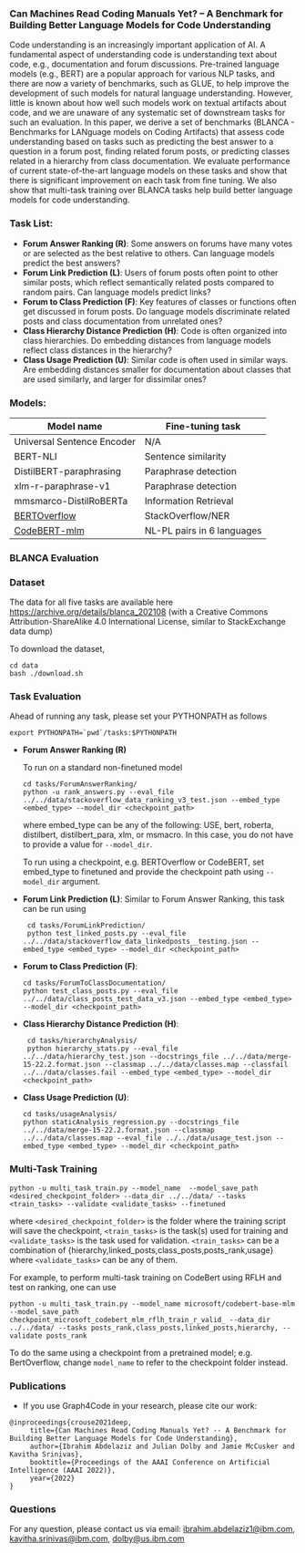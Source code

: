 ### Can Machines Read Coding Manuals Yet? – A Benchmark for Building Better Language Models for Code Understanding

Code understanding is an increasingly important application of AI. A fundamental aspect of understanding code is understanding text about code, e.g., documentation  and forum discussions.  Pre-trained language models (e.g., BERT) are a popular approach for various NLP tasks, and there are now a variety of benchmarks, such as GLUE, to help improve the development of such models for natural language understanding. However, little is known about how well such models work on textual artifacts about code, and we are unaware of any systematic set of downstream tasks for such an evaluation.  In this paper, we derive a set of benchmarks (BLANCA - Benchmarks for LANguage models on Coding Artifacts) that assess code understanding based on tasks such as predicting the best answer to a question in a forum post, finding related forum posts, or predicting classes related in a hierarchy from class documentation.  We evaluate performance of current state-of-the-art language models on these tasks and show that there is significant improvement on each task from fine tuning.  We also show that multi-task training over BLANCA tasks help build better language models for code understanding.


### Task List:
- **Forum Answer Ranking (R)**:  Some answers on forums have many votes or are selected as the best relative to others. Can language models predict the best answers?
- **Forum Link Prediction (L)**: Users of forum posts often point to other similar posts, which reflect semantically related posts compared to random pairs.  Can language models predict links?
- **Forum to Class Prediction (F)**:  Key features of classes or functions often get discussed in forum posts.  Do language models discriminate related posts and class documentation from unrelated ones?
- **Class Hierarchy Distance Prediction (H)**: Code is often organized into class hierarchies.  Do embedding distances from language models reflect class distances in the hierarchy?
- **Class Usage Prediction (U)**: Similar code is often used in similar ways.  Are embedding distances smaller for documentation about classes that are used similarly, and larger for dissimilar ones?


### Models:

| Model name                            | Fine-tuning task           |
|---------------------------------------|----------------------------|
| Universal Sentence Encoder | N/A                        |
| BERT-NLI                  | Sentence similarity        |
| DistilBERT-paraphrasing   | Paraphrase detection       |
| xlm-r-paraphrase-v1       | Paraphrase detection       |
| mmsmarco-DistilRoBERTa    | Information Retrieval      |
| [BERTOverflow](https://github.com/lanwuwei/BERTOverflow)                | StackOverflow/NER          |
| [CodeBERT-mlm](https://huggingface.co/microsoft/codebert-base-mlm)              | NL-PL pairs in 6 languages |



### BLANCA Evaluation

### Dataset
The data for all five tasks are available here https://archive.org/details/blanca_202108 (with a Creative Commons Attribution-ShareAlike 4.0 International License, similar to StackExchange data dump)

To download the dataset, 
```buildoutcfg
cd data
bash ./download.sh
```

### Task Evaluation
Ahead of running any task, please set your PYTHONPATH as follows 
```buildoutcfg
export PYTHONPATH=`pwd`/tasks:$PYTHONPATH
```


- **Forum Answer Ranking (R)**

  To run on a standard non-finetuned model
   ```buildoutcfg
   cd tasks/ForumAnswerRanking/
   python -u rank_answers.py --eval_file ../../data/stackoverflow_data_ranking_v3_test.json --embed_type <embed_type> --model_dir <checkpoint_path>  
   ```
  where embed_type can be any of the following: USE, bert, roberta, distilbert, distilbert_para, xlm, or msmacro. In this case, you do not have to provide a value for `--model_dir`.
  
  To run using a checkpoint, e.g. BERTOverflow or CodeBERT, set embed_type to finetuned and provide the checkpoint path using `--model_dir` argument.


- **Forum Link Prediction (L)**: 
  Similar to Forum Answer Ranking, this task can be run using
  ```buildoutcfg
   cd tasks/ForumLinkPrediction/
   python test_linked_posts.py --eval_file ../../data/stackoverflow_data_linkedposts__testing.json --embed_type <embed_type> --model_dir <checkpoint_path>
   ```
- **Forum to Class Prediction (F)**:  
    ```buildoutcfg
   cd tasks/ForumToClassDocumentation/
  python test_class_posts.py --eval_file ../../data/class_posts_test_data_v3.json --embed_type <embed_type> --model_dir <checkpoint_path>
   ```
  
- **Class Hierarchy Distance Prediction (H)**: 
  ```buildoutcfg
   cd tasks/hierarchyAnalysis/
   python hierarchy_stats.py --eval_file ../../data/hierarchy_test.json --docstrings_file ../../data/merge-15-22.2.format.json --classmap ../../data/classes.map --classfail ../../data/classes.fail --embed_type <embed_type> --model_dir <checkpoint_path>
   ```
  
- **Class Usage Prediction (U)**: 
    ```buildoutcfg
   cd tasks/usageAnalysis/
   python staticAnalysis_regression.py --docstrings_file ../../data/merge-15-22.2.format.json --classmap ../../data/classes.map --eval_file ../../data/usage_test.json --embed_type <embed_type> --model_dir <checkpoint_path>
   ```


### Multi-Task Training

```buildoutcfg
python -u multi_task_train.py --model_name  --model_save_path <desired_checkpoint_folder> --data_dir ../../data/ --tasks <train_tasks> --validate <validate_tasks> --finetuned
```
where `<desired_checkpoint_folder>` is the folder where the training script will save the checkpoint, `<train_tasks>` is the task(s) used for training and `<validate_tasks>` is the task used for validation. 
`<train_tasks>` can be a combination of {hierarchy,linked_posts,class_posts,posts_rank,usage} where `<validate_tasks>` can be any of them. 

For example, to perform multi-task training on CodeBert using RFLH and test on ranking, one can use
```buildoutcfg
python -u multi_task_train.py --model_name microsoft/codebert-base-mlm --model_save_path checkpoint_microsoft_codebert_mlm_rflh_train_r_valid_ --data_dir ../../data/ --tasks posts_rank,class_posts,linked_posts,hierarchy, --validate posts_rank
```
To do the same using a checkpoint from a pretrained model; e.g. BertOverflow, change `model_name` to refer to the checkpoint folder instead. 


### Publications<a name="papers"></a>
* If you use Graph4Code in your research, please cite our work:

 ```
@inproceedings{crouse2021deep,
      title={Can Machines Read Coding Manuals Yet? -- A Benchmark for Building Better Language Models for Code Understanding}, 
      author={Ibrahim Abdelaziz and Julian Dolby and Jamie McCusker and Kavitha Srinivas},
      booktitle={Proceedings of the AAAI Conference on Artificial Intelligence (AAAI 2022)},
      year={2022}
}
 ```
 
### Questions
For any question, please contact us via email: ibrahim.abdelaziz1@ibm.com, kavitha.srinivas@ibm.com, dolby@us.ibm.com
